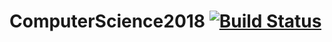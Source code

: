 # ComputerScience2018 [![Build Status](https://travis-ci.com/georgePadolsey/ComputerScience2018.svg?token=qWiFuFjqoqpyaJ2A1aQp&branch=master)](https://travis-ci.com/georgePadolsey/ComputerScience2018)